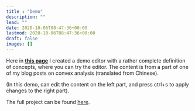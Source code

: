 ```yaml
---
title : "Demo"
description: ""
lead: ""
date: 2020-10-06T08:47:36+00:00
lastmod: 2020-10-06T08:47:36+00:00
draft: false
images: []
---
```


Here in __[this page](./example/index.html)__ I created a demo editor with a rather complete definition of concepts, 
where you can try the editor. The content is from a part of one of my blog posts on convex analysis (translated from Chinese).

(In this demo, can edit the content on the left part, and press ctrl+s to apply changes to the right part).

The full project can be found [here](https://github.com/FFTYYY/YText/tree/master/example/example-full).

&nbsp;

&nbsp;
